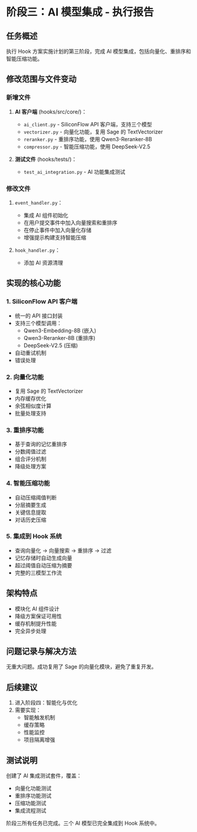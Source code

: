 # 阶段三：AI 模型集成 - 执行报告

## 任务概述

执行 Hook 方案实施计划的第三阶段，完成 AI 模型集成，包括向量化、重排序和智能压缩功能。

## 修改范围与文件变动

### 新增文件

1. **AI 客户端** (hooks/src/core/)：
   - `ai_client.py` - SiliconFlow API 客户端，支持三个模型
   - `vectorizer.py` - 向量化功能，复用 Sage 的 TextVectorizer
   - `reranker.py` - 重排序功能，使用 Qwen3-Reranker-8B
   - `compressor.py` - 智能压缩功能，使用 DeepSeek-V2.5

2. **测试文件** (hooks/tests/)：
   - `test_ai_integration.py` - AI 功能集成测试

### 修改文件

1. `event_handler.py`：
   - 集成 AI 组件初始化
   - 在用户提交事件中加入向量搜索和重排序
   - 在停止事件中加入向量化存储
   - 增强提示构建支持智能压缩

2. `hook_handler.py`：
   - 添加 AI 资源清理

## 实现的核心功能

### 1. SiliconFlow API 客户端
- 统一的 API 接口封装
- 支持三个模型调用：
  - Qwen3-Embedding-8B (嵌入)
  - Qwen3-Reranker-8B (重排序)
  - DeepSeek-V2.5 (压缩)
- 自动重试机制
- 错误处理

### 2. 向量化功能
- 复用 Sage 的 TextVectorizer
- 内存缓存优化
- 余弦相似度计算
- 批量处理支持

### 3. 重排序功能
- 基于查询的记忆重排序
- 分数阈值过滤
- 组合评分机制
- 降级处理方案

### 4. 智能压缩功能
- 自动压缩阈值判断
- 分层摘要生成
- 关键信息提取
- 对话历史压缩

### 5. 集成到 Hook 系统
- 查询向量化 → 向量搜索 → 重排序 → 过滤
- 记忆存储时自动生成向量
- 超过阈值自动压缩为摘要
- 完整的三模型工作流

## 架构特点

- 模块化 AI 组件设计
- 降级方案保证可用性
- 缓存机制提升性能
- 完全异步处理

## 问题记录与解决方法

无重大问题。成功复用了 Sage 的向量化模块，避免了重复开发。

## 后续建议

1. 进入阶段四：智能化与优化
2. 需要实现：
   - 智能触发机制
   - 缓存策略
   - 性能监控
   - 项目隔离增强

## 测试说明

创建了 AI 集成测试套件，覆盖：
- 向量化功能测试
- 重排序功能测试  
- 压缩功能测试
- 集成流程测试

阶段三所有任务已完成。三个 AI 模型已完全集成到 Hook 系统中。